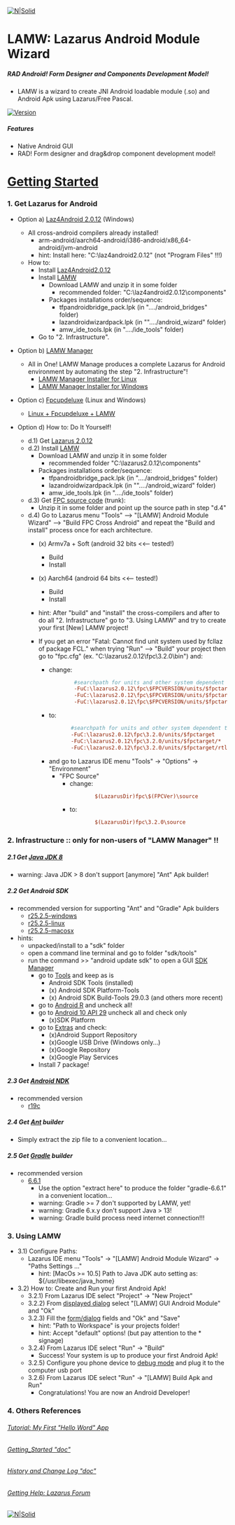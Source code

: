 [![N|Solid](https://i.imgur.com/eAIuo9U.png)](https://www.lazarus-ide.org/)

# LAMW: Lazarus Android Module Wizard
##### RAD Android! Form Designer and Components Development Model!
- LAMW is a wizard to create JNI Android loadable module (.so) and Android Apk using Lazarus/Free Pascal.

[![Version](https://img.shields.io/badge/Version-0.8.6.1-blue)](https://github.com/jmpessoa/lazandroidmodulewizard/archive/master.zip)

##### Features
- Native Android GUI
- RAD! Form designer and drag&drop component development model!

# [Getting Started](https://github.com/jmpessoa/lazandroidmodulewizard/blob/master/docs/LAMW_Getting_Started.txt)

### 1. Get Lazarus for Android
- Option a) [Laz4Android 2.0.12](http://sourceforge.net/projects/laz4android/files/?source=navbar) (Windows) 
   - All cross-android compilers already installed!
      - arm-android/aarch64-android/i386-android/x86_64-android/jvm-android
     - hint: Install here: "C:\laz4android2.0.12"   (not "Program Files" !!!)
   - How to:
      - Install [Laz4Android2.0.12](http://sourceforge.net/projects/laz4android/files/?source=navbar)
      - Install [LAMW](https://github.com/jmpessoa/lazandroidmodulewizard/archive/master.zip)
         - Download LAMW and unzip it in some folder 
            - recommended folder: "C:\laz4android2.0.12\components"
         - Packages installations order/sequence:
            - tfpandroidbridge_pack.lpk	(in "..../android_bridges" folder)
            - lazandroidwizardpack.lpk	(in ""..../android_wizard" folder)
            - amw_ide_tools.lpk		(in "..../ide_tools" folder)
      - Go to "2. Infrastructure".  

- Option b) [LAMW Manager](https://forum.lazarus.freepascal.org/index.php/topic,45361.0.html) 
   - All in One! LAMW Manage produces a complete Lazarus for Android environment by automating the step "2. Infrastructure"!   
      - [LAMW Manager Installer for Linux](https://github.com/dosza/LAMWManager-linux)
      - [LAMW Manager Installer for Windows](https://github.com/dosza/LAMWManager-win)

- Option c) [Fpcupdeluxe](https://github.com/LongDirtyAnimAlf/fpcupdeluxe/releases) (Linux and Windows) 
  - [Linux + Fpcupdeluxe + LAMW](https://github.com/jmpessoa/lazandroidmodulewizard/tree/master/docs/linux/tutorial_by_waynesherman)
- Option d) How to: Do It Yourself! 
    - d.1) Get [Lazarus 2.0.12](https://sourceforge.net/projects/lazarus/files/Lazarus%20Windows%2064%20bits/Lazarus%202.0.12/lazarus-2.0.12-fpc-3.2.0-win64.exe/download)
    - d.2) Install [LAMW](https://github.com/jmpessoa/lazandroidmodulewizard/archive/master.zip)
         - Download LAMW and unzip it in some folder 
            - recommended folder "C:\lazarus2.0.12\components"
         - Packages installations order/sequence:
            - tfpandroidbridge_pack.lpk	(in "..../android_bridges" folder)
            - lazandroidwizardpack.lpk	(in ""..../android_wizard" folder)
            - amw_ide_tools.lpk		(in "..../ide_tools" folder)
    - d.3) Get [FPC source code](https://gitlab.com/freepascal.org/fpc/source/-/archive/main/source-main.zip) (trunk):
      - Unzip it in some folder and point up the source path in step "d.4"
    - d.4) Go to Lazarus menu "Tools" --> "[LAMW] Android Module Wizard" --> "Build FPC Cross Android" and repeat the "Build and install" process  once for each architecture.
      - (x) Armv7a + Soft (android 32 bits	<<-- tested!)
         - Build
        - Install
      - (x) Aarch64 (android 64 bits	<<-- tested!)
        - Build
        - Install

      - hint: After "build" and "install" the cross-compilers and after to do  all "2. Infrastructure" go to "3. Using LAMW" and try to create your first [New] LAMW project!
      - If you get an error "Fatal: Cannot find unit system used by fcllaz of package FCL." when trying "Run" --> "Build"  your project then go to "fpc.cfg"  (ex. "C:\lazarus2.0.12\fpc\3.2.0\bin") and:
         - change:
            ```cfg
                    #searchpath for units and other system dependent things
                    -FuC:\lazarus2.0.12\fpc\$FPCVERSION/units/$fpctarget 
                    -FuC:\lazarus2.0.12\fpc\$FPCVERSION/units/$fpctarget/*  
                    -FuC:\lazarus2.0.12\fpc\$FPCVERSION/units/$fpctarget/rtl
            ```
         - to:        
            ```cfg
                   #searchpath for units and other system dependent things
                   -FuC:\lazarus2.0.12\fpc\3.2.0/units/$fpctarget 
                   -FuC:\lazarus2.0.12\fpc\3.2.0/units/$fpctarget/*  
                   -FuC:\lazarus2.0.12\fpc\3.2.0/units/$fpctarget/rtl
           ```
         - and go to Lazarus IDE menu "Tools" -> "Options" -> "Environment"
           - "FPC Source"
             - change:
               ```cfg
                       $(LazarusDir)fpc\$(FPCVer)\source 
               ```
             - to:
               ```cfg             
                       $(LazarusDir)fpc\3.2.0\source
               ```

### 2. Infrastructure  :: only for non-users of  "LAMW Manager" !!

##### 2.1 Get [Java JDK 8](http://www.oracle.com/technetwork/java/javase/downloads/jdk8-downloads-2133151.html)
- warning:  Java JDK > 8 don't support [anymore] "Ant" Apk builder!

##### 2.2 Get Android SDK
- recommended version for supporting "Ant" and "Gradle" Apk builders
  - [r25.2.5-windows](https://dl.google.com/android/repository/tools_r25.2.5-windows.zip)
   - [r25.2.5-linux](https://dl.google.com/android/repository/tools_r25.2.5-linux.zip)
   - [r25.2.5-macosx](https://dl.google.com/android/repository/tools_r25.2.5-macosx.zip)
- hints:
    - unpacked/install to a "sdk" folder
    - open a command line terminal and go to folder "sdk/tools"
    - run the command  >> "android update sdk"  to open a GUI [SDK Manager](https://i.imgur.com/UbdoENt.png) 
       - go to [Tools](https://i.imgur.com/UbdoENt.png) and keep as is
          - Android SDK Tools  (installed)
          - (x) Android SDK Platform-Tools
          - (x) Android SDK Build-Tools 29.0.3 (and others more recent)
       - go to [Android R](https://i.imgur.com/JvtPqpq.png) and uncheck all! 
       - go to [Android 10 API 29](https://i.imgur.com/JvtPqpq.png) uncheck all and check only 
         - (x)SDK Platform
       - go to [Extras]([Imgur](https://i.imgur.com/pTpG3JO.png)) and check:
          - (x)Android Support Repository
          - (x)Google USB Drive	(Windows only...)
          - (x)Google Repository
          - (x)Google Play Services
       - Install 7 package!
       
##### 2.3 Get [Android NDK](https://developer.android.com/ndk/downloads/index.html)
- recommended version
   - [r19c](https://github.com/android/ndk/wiki/Unsupported-Downloads)

##### 2.4 Get [Ant](http://ant.apache.org/bindownload.cgi) builder 
- Simply extract the zip file to a convenient location...

##### 2.5 Get [Gradle](https://gradle.org/releases/) builder
- recommended version
  - [6.6.1](https://gradle.org/next-steps/?version=6.6.1&format=bin)
    - Use the option "extract here" to produce the folder "gradle-6.6.1" in a convenient location...
    - warning: Gradle >= 7  don't supported by LAMW, yet! 
    - warning: Gradle 6.x.y  don't support Java > 13!
    - warning: Gradle build process need internet connection!!!

### 3. Using LAMW

- 3.1) Configure Paths:
  - Lazarus IDE menu "Tools" -> "[LAMW] Android Module Wizard" ->  "Paths Settings ..."
    - hint: [MacOs >= 10.5] Path to Java JDK auto setting as: ${/usr/libexec/java_home}
- 3.2) How to: Create and Run your first Android Apk!
    - 3.2.1) From Lazarus IDE select "Project" -> "New Project" 
    - 3.2.2) From [displayed dialog]([Imgur](https://i.imgur.com/34lqo0N.png)) select "[LAMW] GUI Android Module" and "Ok"
    - 3.2.3) Fill the [form/dialog]([Imgur](https://i.imgur.com/6pn9cyP.png)) fields and "Ok" and "Save"
      - hint: "Path to Workspace" is your projects folder!
      - hint: Accept "default" options! (but pay attention to the * signage)
  - 3.2.4) From Lazarus IDE select "Run" -> "Build"
     - Success! Your system is up to produce your first Android Apk!
  - 3.2.5) Configure you phone device to [debug mode](https://developer.android.com/studio/debug/dev-options) and plug it to the computer usb port
  - 3.2.6) From Lazarus IDE select "Run" -> "[LAMW] Build Apk and Run"
     - Congratulations! You are now an Android Developer!

### 4. Others References
###### [Tutorial: My First "Hello Word" App](https://github.com/jmpessoa/lazandroidmodulewizard/blob/master/docs/AppHelloWorld.md)
###### [Getting_Started "doc"](https://github.com/jmpessoa/lazandroidmodulewizard/blob/master/docs/LAMW_Getting_Started.txt)
###### [History and Change Log "doc"](https://github.com/jmpessoa/lazandroidmodulewizard/blob/master/docs/LAMW_History_and_Change_Log.txt)
###### [Getting Help: Lazarus Forum](https://forum.lazarus.freepascal.org/index.php/board,43.0.html)

[![N|Solid](https://i.imgur.com/xlfiR4A.png)](https://www.lazarus-ide.org/)
